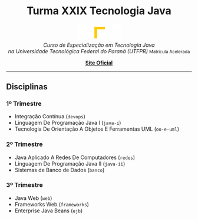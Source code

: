 <h1 align="center"> Turma XXIX Tecnologia Java </h1>

<p align="center">
  <img src="utfpr-logo.png" alt="utfpr-logo" width="120px"/>
  <br>
  <em>Curso de Especialização em Tecnologia Java
    <br> na Universidade Tecnológica Federal do Paraná (UTFPR) </em>
  <small>Matrícula Acelerada</small>
  <br>
</p>

<p align="center">
  <a href="http://pos-graduacao-ead.cp.utfpr.edu.br/java/"><strong>Site Oficial</strong></a>
  <br>
</p>

<hr>

## Disciplinas
### 1º Trimestre
- Integração Contínua (`devops`)
- Linguagem De Programação Java I (`java-i`)
- Tecnologia De Orientação A Objetos E Ferramentas UML (`oo-e-uml`)
### 2º Trimestre
- Java Aplicado A Redes De Computadores (`redes`)
- Linguagem De Programação Java II (`java-ii`)
- Sistemas de Banco de Dados (`banco`)
### 3º Trimestre
- Java Web (`web`)
- Frameworks Web (`frameworks`)
- Enterprise Java Beans (`ejb`)